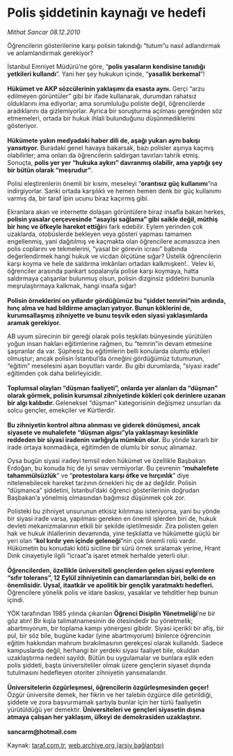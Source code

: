 # Polis şiddetinin kaynağı ve hedefi

*Mithat Sancar 08.12.2010*

<div class="yazi"><p>Öğrencilerin gösterilerine karşı polisin takındığı “tutum”u nasıl adlandırmak ve anlamlandırmak gerekiyor? </p>
<p>İstanbul Emniyet Müdürü’ne göre, “<b>polis yasaların kendisine tanıdığı yetkileri kullandı</b>”. Yani her şey hukukun içinde, “<b>yasallık berkemal</b>”! <br/><br/><b>Hükümet ve AKP sözcülerinin yaklaşımı da esasta aynı.</b> Gerçi “arzu edilmeyen görüntüler” gibi bir ifade kullanarak, durumdan rahatsız olduklarını ima ediyorlar; ama sorumluluğu poliste değil, öğrencilerde aradıklarını da gizlemiyorlar. Ayrıca bir soruşturma açılması gereğinden söz etmemeleri, ortada bir hukuk ihlali bulunduğunu düşünmediklerini gösteriyor.<br/><br/><b>Hükümete yakın medyadaki haber dili de, aşağı yukarı aynı bakışı yansıtıyor.</b> Buradaki genel havaya bakarsak, bazı polisler aşırıya kaçmış olabilirler; ama onları da öğrencilerin saldırgan tavırları tahrik etmiş. Sonuçta, <b>polis yer yer “hukuka aykırı” davranmış olabilir, ama yaptığı şey bir bütün olarak “meşrudur”</b>.</p>
<p>Polisi eleştirenlerin önemli bir kısmı, meseleyi “<b>orantısız güç kullanımı</b>”na indirgiyorlar. Sanki ortada karşılıklı ve hemen hemen denk bir güç kullanımı varmış da, bir taraf ipin ucunu biraz kaçırmış gibi.</p>
<p>Ekranlara akan ve internette dolaşan görüntülere biraz insafla bakan herkes, <b>polisin yasalar çerçevesinde “asayişi sağlama” gibi saikle değil, müthiş bir hınç ve öfkeyle hareket ettiği</b>ni fark edebilir. Eylem yerinden çok uzaklarda, otobüslerde bekleyen veya gösteri yapması tamamen engellenmiş, yani dağıtılmış ve kaçmakta olan öğrencilere acımasızca inen polis coplarını ve tekmelerini, “yasal bir görevin icrası” babında değerlendirmek hangi hukuk ve vicdan ölçütüne sığar? Üstelik öğrencilerin karşı koyma ve hele de saldırma imkânları ortadan kalkmışken!.. Velev ki, öğrenciler arasında pankart sopalarıyla polise karşı koymaya, hatta saldırmaya çalışanlar bulunmuş olsun, polisin dizginsiz şiddetini bununla meşrulaştırmaya kalkmak, hangi insafa sığar! <br/><br/><b>Polisin örneklerini on yıllardır gördüğümüz bu “şiddet temrini”nin ardında, hınç alma ve had bildirme amaçları yatıyor. Bunun köklerini de, kurumsallaşmış zihniyette ve bunu teşvik eden siyasi yaklaşımlarda aramak gerekiyor.</b></p>
<p>AB uyum sürecinin bir gereği olarak polis teşkilatı bünyesinde yürütülen yoğun insan hakları eğitimlerine rağmen, bu “temrin”in devam etmesine şaşıranlar da var. Şüphesiz bu eğitimlerin belli konularda olumlu etkileri olmuştur; ancak polisin İstanbul’da örneğini gördüğümüz tutumunun, “eğitim” meselesini aşan boyutları vardır. Bu gibi durumlarda, “siyasi irade” eğitimden çok daha belirleyicidir. <br/><br/><b>Toplumsal olayları “düşman faaliyeti”, onlarda yer alanları da “düşman” olarak görmek, polisin kurumsal zihniyetinde kökleri çok derinlere uzanan bir algı kalıbıdır. </b>Geleneksel “düşman” kategorisinin değişmez unsurları da solcu gençler, emekçiler ve Kürtlerdir.<b> <br/><br/></b><b>Bu zihniyetin kontrol altına alınması ve giderek dönüşmesi, ancak siyasete ve muhalefete “düşman algısı”yla yaklaşmayı kesinlikle reddeden bir siyasi iradenin varlığıyla mümkün olur.</b> Bu yönde kararlı bir irade ortaya konmadıkça, eğitimden de olumlu bir sonuç alınamaz. </p>
<p>Oysa bugün siyasi iradeyi temsil eden hükümet ve özellikle Başbakan Erdoğan, bu konuda hiç de iyi sınav vermiyorlar. Bu çevrenin “<b>muhalefete tahammülsüzlük</b>” ve “<b>protestolara karşı öfke ve hırçınlık</b>” diye nitelenebilecek hareket tarzının örnekleri hiç de az değildir. Polisin “düşmanca” şiddetini, İstanbul’daki öğrenci gösterilerinin doğrudan Başbakan’a yönelmiş olmasından bağımsız düşünmek çok zor. </p>
<p>Polisteki bu zihniyet unsurunun etkisiz kılınması isteniyorsa, yani bu yönde bir siyasi irade varsa, yapılması gereken en önemli işlerden biri de, hukuk devleti mekanizmalarının etkili bir şekilde işletilmesidir. Zira polisten gelen hak ve hukuk ihlallerinin devamında, yine teşkilatta ve hükümette güçlü bir yeri olan “<b>kol kırılır yen içinde geleneği</b>”nin çok önemli rolü vardır. Hükümetin bu konudaki kötü siciline bir sürü örnek sıralamak yerine, Hrant Dink cinayetiyle ilgili “icraat”a işaret etmek herhalde yeterli olur.<br/><br/><b>Öğrencilerden, özellikle üniversiteli gençlerden gelen siyasi eylemlere “sıfır tolerans”, 12 Eylül zihniyetinin can damarlarından biri, belki de en önemlisidir. Uysal, itaatkâr ve apolitik bir gençlik yaratmaktı hedefleri.</b> Öğrencilere yönelik polis ve idare baskısı, yasaklar ve tehditler hep bunun içindi. </p>
<p>YÖK tarafından 1985 yılında çıkarılan <b>Öğrenci Disiplin Yönetmeliği</b>’ne bir göz atın! Bir kışla talimatnamesinin de ötesindedir bu yönetmelik; abartmıyorum, bir toplama kampı yönergesi gibidir. Siyasi içerikli bir afiş, bir pul, bir söz bile, bugüne kadar (yine abartmıyorum) binlerce öğrencinin eğitim hakkından mahrum bırakılmasının gerekçesi olarak kullanıldı. Sadece kampuslarda değil, herhangi bir yerdeki siyasi faaliyet bile, okuldan uzaklaştırma nedeni sayıldı. Bütün bu uygulamalar ve bunlara eşlik eden polis şiddeti, başta üniversiteliler olmak üzere gençlerin siyaset dışında tutulmasını hedefleyen otoriter zihniyetin yansımalarıdır. <br/><br/><b>Üniversitelerin özgürleşmesi, öğrencilerin özgürleşmesinden geçer!</b> Özgür üniversite demek, her fikrin ve her talebin özgürce dile getirildiği, şiddete ve zora başvurmamak şartıyla bunlar için her türlü faaliyetin yürütüldüğü yer demektir. <b>Üniversiteleri ve gençleri siyasetin dışına atmaya çalışan her yaklaşım, ülkeyi de demokrasiden uzaklaştırır.<br/><br/></b><b>sancarm@hotmail.com</b></p></div>

Kaynak: [taraf.com.tr](http://www.taraf.com.tr:80/mithat-sancar/makale-polis-siddetinin-kaynagi-ve-hedefi.htm), [web.archive.org (arşiv bağlantısı)](http://web.archive.org/web/20101210163714/http://www.taraf.com.tr:80/mithat-sancar/makale-polis-siddetinin-kaynagi-ve-hedefi.htm)
